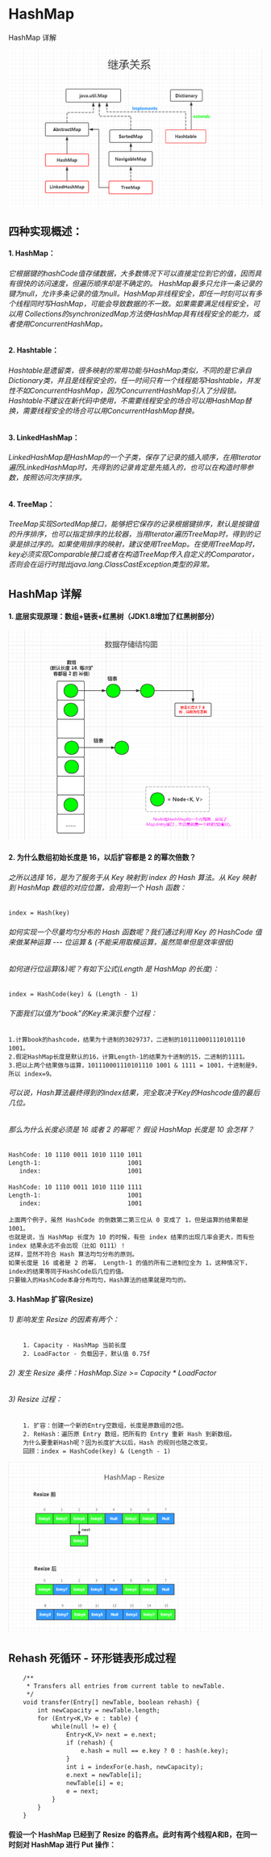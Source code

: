 # HashMap
HashMap 详解

![示例图片](https://github.com/Muran-Hu/HashMap/blob/master/hashmap.png)

## 四种实现概述：
#### 1. HashMap：
###### 它根据键的hashCode值存储数据，大多数情况下可以直接定位到它的值，因而具有很快的访问速度，但遍历顺序却是不确定的。 HashMap最多只允许一条记录的键为null，允许多条记录的值为null。HashMap非线程安全，即任一时刻可以有多个线程同时写HashMap，可能会导致数据的不一致。如果需要满足线程安全，可以用 Collections的synchronizedMap方法使HashMap具有线程安全的能力，或者使用ConcurrentHashMap。

#### 2. Hashtable：
###### Hashtable是遗留类，很多映射的常用功能与HashMap类似，不同的是它承自Dictionary类，并且是线程安全的，任一时间只有一个线程能写Hashtable，并发性不如ConcurrentHashMap，因为ConcurrentHashMap引入了分段锁。Hashtable不建议在新代码中使用，不需要线程安全的场合可以用HashMap替换，需要线程安全的场合可以用ConcurrentHashMap替换。

#### 3. LinkedHashMap：
###### LinkedHashMap是HashMap的一个子类，保存了记录的插入顺序，在用Iterator遍历LinkedHashMap时，先得到的记录肯定是先插入的，也可以在构造时带参数，按照访问次序排序。

#### 4. TreeMap：
###### TreeMap实现SortedMap接口，能够把它保存的记录根据键排序，默认是按键值的升序排序，也可以指定排序的比较器，当用Iterator遍历TreeMap时，得到的记录是排过序的。如果使用排序的映射，建议使用TreeMap。在使用TreeMap时，key必须实现Comparable接口或者在构造TreeMap传入自定义的Comparator，否则会在运行时抛出java.lang.ClassCastException类型的异常。

## HashMap 详解
#### 1. 底层实现原理：数组+链表+红黑树（JDK1.8增加了红黑树部分）
![示例图片](https://github.com/Muran-Hu/HashMap/blob/master/hashmap_datas_tructure2.png)
#### 2. 为什么数组初始长度是 16，以后扩容都是 2 的幂次倍数？
###### 之所以选择 16，是为了服务于从 Key 映射到 index 的 Hash 算法。从 Key 映射到 HashMap 数组的对应位置，会用到一个 Hash 函数：
    index = Hash(key)
###### 如何实现一个尽量均匀分布的 Hash 函数呢？我们通过利用 Key 的 HashCode 值来做某种运算 --- 位运算 & (不能采用取模运算，虽然简单但是效率很低)
###### 如何进行位运算(&)呢？有如下公式(Length 是 HashMap 的长度)：
    index = HashCode(key) & (Length - 1)
###### 下面我们以值为“book”的Key来演示整个过程：
    1.计算book的hashcode，结果为十进制的3029737，二进制的101110001110101110 1001。
    2.假定HashMap长度是默认的16，计算Length-1的结果为十进制的15，二进制的1111。
    3.把以上两个结果做与运算，101110001110101110 1001 & 1111 = 1001，十进制是9，所以 index=9。
###### 可以说，Hash算法最终得到的index结果，完全取决于Key的Hashcode值的最后几位。
###### 那么为什么长度必须是 16 或者 2 的幂呢？ 假设 HashMap 长度是 10 会怎样？
    HashCode: 10 1110 0011 1010 1110 1011
    Length-1:                        1001
       index:                        1001
       
    HashCode: 10 1110 0011 1010 1110 1111
    Length-1:                        1001
       index:                        1001
       
    上面两个例子，虽然 HashCode 的倒数第二第三位从 0 变成了 1，但是运算的结果都是 1001。
    也就是说，当 HashMap 长度为 10 的时候，有些 index 结果的出现几率会更大，而有些 index 结果永远不会出现（比如 0111）！
    这样，显然不符合 Hash 算法均匀分布的原则。
    如果长度是 16 或者是 2 的幂， Length-1 的值的所有二进制位全为 1，这种情况下，index的结果等同于HashCode后几位的值。
    只要输入的HashCode本身分布均匀，Hash算法的结果就是均匀的。
#### 3. HashMap 扩容(Resize)
###### 1) 影响发生 Resize 的因素有两个：
        1. Capacity - HashMap 当前长度
        2. LoadFactor - 负载因子，默认值 0.75f
###### 2) 发生 Resize 条件：HashMap.Size >= Capacity * LoadFactor
###### 3) Resize 过程：
        1. 扩容：创建一个新的Entry空数组，长度是原数组的2倍。
        2. ReHash：遍历原 Entry 数组，把所有的 Entry 重新 Hash 到新数组。
        为什么要重新Hash呢？因为长度扩大以后，Hash 的规则也随之改变。
        回顾：index = HashCode(key) & (Length - 1)
![示例图片](https://github.com/Muran-Hu/HashMap/blob/master/HashMap%20Resize.png)
## Rehash 死循环 - 环形链表形成过程
        /**
         * Transfers all entries from current table to newTable.
         */
        void transfer(Entry[] newTable, boolean rehash) {
            int newCapacity = newTable.length;
            for (Entry<K,V> e : table) {
                while(null != e) {
                    Entry<K,V> next = e.next;
                    if (rehash) {
                        e.hash = null == e.key ? 0 : hash(e.key);
                    }
                    int i = indexFor(e.hash, newCapacity);
                    e.next = newTable[i];
                    newTable[i] = e;
                    e = next;
                }
            }
        }
#### 假设一个 HashMap 已经到了 Resize 的临界点。此时有两个线程A和B，在同一时刻对 HashMap 进行 Put 操作：

